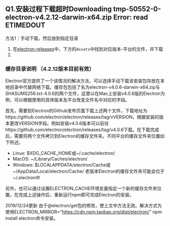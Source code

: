 ## Q1.安装过程下载超时Downloading tmp-50552-0-electron-v4.2.12-darwin-x64.zip Error: read ETIMEDOUT

方法1：手动下载，然后放到指定目录
1. 在[electron-releases](https://github.com/electron/electron/releases)中，下方的`Assets`中找到对应版本-平台的文件，并下载
2. 



### 缓存目录说明 （4.2.12版本目前有效）
Electron官方提供了一个该情况的解决方法，可以选择手动下载该安装包存放在本地目录中代替网络下载。缓存包包括了名为electron-v4.0.6-darwin-x64.zip与SHASUMS256.txt-4.0.6的两个文件，这里以在Mac上安装v4.0.6版的Electron为例，可以根据使用的具体版本及平台改变文件名中对应的字段。

首先，需要到Electron的Github发布页面下载上述两个文件，下载地址为https://github.com/electron/electron/releases/tag/vVERSION，根据安装的版本更改VERSION字段。例如安装v4.0.6版本可以前往https://github.com/electron/electron/releases/tag/v4.0.6下载。在下载完成后，需要将两个文件拷贝到Electron的缓存文件夹。不同平台的缓存文件夹位置如下所述。

- Linux: $XDG_CACHE_HOME或~/.cache/electron/
- MacOS: ~/Library/Caches/electron/
- Windows: $LOCALAPPDATA/electron/Cache或~/AppData/Local/electron/Cache/
老版本Electron的缓存文件夹可能会位于~/.electron中

另外，也可以通过设置ELECTRON_CACHE环境变量指定一个新的缓存文件夹位置。在完成上述操作后，重新运行npm即可完成Electron的安装。

2019/12/24更新
由于@electron/get包的修改，使上文中方法无效。解决方式为使用ELECTRON_MIRROR="https://cdn.npm.taobao.org/dist/electron/" npm install electron命令安装。